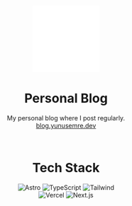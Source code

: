<div align="center">
<a href="https://blog.yunusemre.dev" target="_blank"><img alt="Logo" src="public/logo.svg" width="150" /></a>
</div>
<h1 align="center">
  Personal Blog
</h1>
<p align="center">
  My personal blog where I post regularly.
<br/>
  <a href="https://blog.yunusemre.dev" target="_blank">blog.yunusemre.dev</a>
</p>
<br/>
<h1 align="center">
  Tech Stack
</h1>
<div align="center">
  <img alt="Astro" src="https://github.com/YuunsGit/blog/assets/42357900/bb874547-870d-4691-bb24-20bd826391d4" height="75" />
  <img alt="TypeScript" src="https://user-images.githubusercontent.com/42357900/218827976-5f27e84e-577e-4578-b04a-8de12246274e.png" height="75" />
  <img alt="Tailwind" src="https://github.com/YuunsGit/blog/assets/42357900/577b5ee7-e3d3-4703-a81e-5f3065bba83e" width="75" />
  <br/>
  <img alt="Vercel" src="https://user-images.githubusercontent.com/42357900/219872747-281e8987-9cbd-4cd9-b068-f0e8e23ad2bf.png" height="75" />
  <img alt="Next.js" src="https://user-images.githubusercontent.com/42357900/218829328-e4d13281-93bf-488d-a36e-29a8c44580e1.svg" height="75" />
</div>
